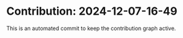 # Contribution: 2024-12-07-16-49
This is an automated commit to keep the contribution graph active.
